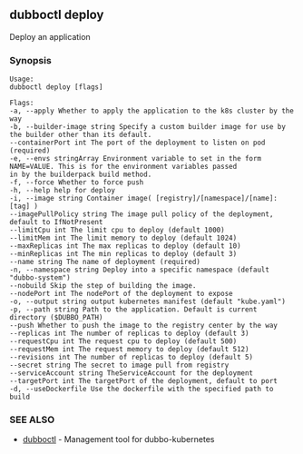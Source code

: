## dubboctl deploy

Deploy an application

### Synopsis

    Usage:
    dubboctl deploy [flags]

    Flags:
    -a, --apply Whether to apply the application to the k8s cluster by the way
    -b, --builder-image string Specify a custom builder image for use by the builder other than its default.
    --containerPort int The port of the deployment to listen on pod (required)
    -e, --envs stringArray Environment variable to set in the form NAME=VALUE. This is for the environment variables passed
    in by the builderpack build method.
    -f, --force Whether to force push
    -h, --help help for deploy
    -i, --image string Container image( [registry]/[namespace]/[name]:[tag] )
    --imagePullPolicy string The image pull policy of the deployment, default to IfNotPresent
    --limitCpu int The limit cpu to deploy (default 1000)
    --limitMem int The limit memory to deploy (default 1024)
    --maxReplicas int The max replicas to deploy (default 10)
    --minReplicas int The min replicas to deploy (default 3)
    --name string The name of deployment (required)
    -n, --namespace string Deploy into a specific namespace (default "dubbo-system")
    --nobuild Skip the step of building the image.
    --nodePort int The nodePort of the deployment to expose
    -o, --output string output kubernetes manifest (default "kube.yaml")
    -p, --path string Path to the application. Default is current directory ($DUBBO_PATH)
    --push Whether to push the image to the registry center by the way
    --replicas int The number of replicas to deploy (default 3)
    --requestCpu int The request cpu to deploy (default 500)
    --requestMem int The request memory to deploy (default 512)
    --revisions int The number of replicas to deploy (default 5)
    --secret string The secret to image pull from registry
    --serviceAccount string TheServiceAccount for the deployment
    --targetPort int The targetPort of the deployment, default to port
    -d, --useDockerfile Use the dockerfile with the specified path to build

### SEE ALSO

* [dubboctl](reference/dubboctl.md) - Management tool for dubbo-kubernetes